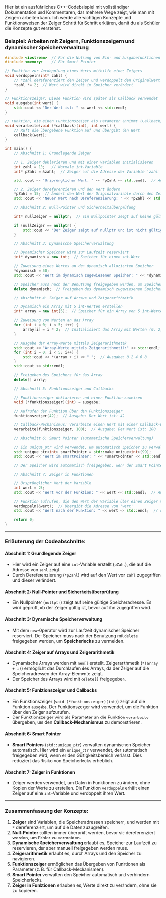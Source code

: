 Hier ist ein ausführliches C++-Codebeispiel mit vollständiger Dokumentation und Kommentaren, das mehrere Wege zeigt, wie man mit Zeigern arbeiten kann. Ich werde alle wichtigen Konzepte und Funktionsweisen der Zeiger Schritt für Schritt erklären, damit du als Schüler die Konzepte gut verstehst.

### Beispiel: Arbeiten mit Zeigern, Funktionszeigern und dynamischer Speicherverwaltung

```cpp
#include <iostream>  // Für die Nutzung von Ein- und Ausgabefunktionen
#include <memory>    // Für Smart Pointer

// Funktion zur Verdopplung eines Werts mithilfe eines Zeigers
void verdoppeln(int* zahl) {
    // *zahl dereferenziert den Zeiger und verdoppelt den Originalwert
    *zahl *= 2;  // Wert wird direkt im Speicher verändert
}

// Funktionszeiger: Diese Funktion wird später als Callback verwendet
void ausgabe(int wert) {
    std::cout << "Der Wert ist: " << wert << std::endl;
}

// Funktion, die einen Funktionszeiger als Parameter annimmt (Callback)
void verarbeite(void (*callback)(int), int wert) {
    // Ruft die übergebene Funktion auf und übergibt den Wert
    callback(wert);
}

int main() {
    // Abschnitt 1: Grundlegende Zeiger

    // 1. Zeiger deklarieren und mit einer Variablen initialisieren
    int zahl = 10;   // Normale int-Variable
    int* pZahl = &zahl;  // Zeiger auf die Adresse der Variable 'zahl'

    std::cout << "Ursprünglicher Wert: " << *pZahl << std::endl;  // Ausgabe: 10

    // 2. Zeiger dereferenzieren und den Wert ändern
    *pZahl = 15;  // Ändert den Wert der Originalvariable durch den Zeiger
    std::cout << "Neuer Wert nach Dereferenzierung: " << *pZahl << std::endl;  // Ausgabe: 15

    // Abschnitt 2: Null-Pointer und Sicherheitsüberprüfung

    int* nullZeiger = nullptr;  // Ein Nullpointer zeigt auf keine gültige Adresse

    if (nullZeiger == nullptr) {
        std::cout << "Der Zeiger zeigt auf nullptr und ist nicht gültig." << std::endl;
    }

    // Abschnitt 3: Dynamische Speicherverwaltung

    // Dynamischer Speicher wird zur Laufzeit reserviert
    int* dynamisch = new int;  // Speicher für einen int-Wert

    // Zuweisung eines Wertes an den dynamisch allozierten Speicher
    *dynamisch = 50;
    std::cout << "Wert im dynamisch zugewiesenen Speicher: " << *dynamisch << std::endl;  // Ausgabe: 50

    // Speicher muss nach der Benutzung freigegeben werden, um Speicherlecks zu vermeiden
    delete dynamisch;  // Freigeben des dynamisch zugewiesenen Speichers

    // Abschnitt 4: Zeiger auf Arrays und Zeigerarithmetik

    // Dynamisch ein Array mit 5 int-Werten erstellen
    int* array = new int[5];  // Speicher für ein Array von 5 int-Werten

    // Zuweisung von Werten an das Array
    for (int i = 0; i < 5; i++) {
        array[i] = i * 2;  // Initialisiert das Array mit Werten (0, 2, 4, 6, 8)
    }

    // Ausgabe der Array-Werte mittels Zeigerarithmetik
    std::cout << "Array-Werte mittels Zeigerarithmetik:" << std::endl;
    for (int i = 0; i < 5; i++) {
        std::cout << *(array + i) << " ";  // Ausgabe: 0 2 4 6 8
    }
    std::cout << std::endl;

    // Freigeben des Speichers für das Array
    delete[] array;

    // Abschnitt 5: Funktionszeiger und Callbacks

    // Funktionszeiger deklarieren und einer Funktion zuweisen
    void (*funktionszeiger)(int) = ausgabe;

    // Aufrufen der Funktion über den Funktionszeiger
    funktionszeiger(42);  // Ausgabe: Der Wert ist: 42

    // Callback-Mechanismus: Verarbeite einen Wert mit einer Callback-Funktion
    verarbeite(funktionszeiger, 100);  // Ausgabe: Der Wert ist: 100

    // Abschnitt 6: Smart Pointer (automatische Speicherverwaltung)

    // Ein unique_ptr wird verwendet, um automatisch Speicher zu verwalten
    std::unique_ptr<int> smartPointer = std::make_unique<int>(99);
    std::cout << "Wert im smartPointer: " << *smartPointer << std::endl;  // Ausgabe: 99

    // Der Speicher wird automatisch freigegeben, wenn der Smart Pointer den Gültigkeitsbereich verlässt

    // Abschnitt 7: Zeiger in Funktionen

    // Ursprünglicher Wert der Variable
    int wert = 25;
    std::cout << "Wert vor der Funktion: " << wert << std::endl;  // Ausgabe: 25

    // Funktion aufrufen, die den Wert der Variable über einen Zeiger verändert
    verdoppeln(&wert);  // Übergibt die Adresse von 'wert'
    std::cout << "Wert nach der Funktion: " << wert << std::endl;  // Ausgabe: 50

    return 0;
}
```

---

### Erläuterung der Codeabschnitte:

#### Abschnitt 1: Grundlegende Zeiger
- Hier wird ein Zeiger auf eine `int`-Variable erstellt (`pZahl`), die auf die Adresse von `zahl` zeigt.
- Durch Dereferenzierung (`*pZahl`) wird auf den Wert von `zahl` zugegriffen und dieser verändert.

#### Abschnitt 2: Null-Pointer und Sicherheitsüberprüfung
- Ein Nullpointer (`nullptr`) zeigt auf keine gültige Speicheradresse. Es wird geprüft, ob der Zeiger gültig ist, bevor auf ihn zugegriffen wird.

#### Abschnitt 3: Dynamische Speicherverwaltung
- Mit dem `new`-Operator wird zur Laufzeit dynamischer Speicher reserviert. Der Speicher muss nach der Benutzung mit `delete` freigegeben werden, um **Speicherlecks** zu vermeiden.

#### Abschnitt 4: Zeiger auf Arrays und Zeigerarithmetik
- Dynamische Arrays werden mit `new[]` erstellt. Zeigerarithmetik (`*(array + i)`) ermöglicht das Durchlaufen des Arrays, da der Zeiger auf die Speicheradressen der Array-Elemente zeigt.
- Der Speicher des Arrays wird mit `delete[]` freigegeben.

#### Abschnitt 5: Funktionszeiger und Callbacks
- Ein Funktionszeiger (`void (*funktionszeiger)(int)`) zeigt auf die Funktion `ausgabe`. Der Funktionszeiger wird verwendet, um die Funktion über den Zeiger aufzurufen.
- Der Funktionszeiger wird als Parameter an die Funktion `verarbeite` übergeben, um den **Callback-Mechanismus** zu demonstrieren.

#### Abschnitt 6: Smart Pointer
- **Smart Pointers** (`std::unique_ptr`) verwalten dynamischen Speicher automatisch. Hier wird ein `unique_ptr` verwendet, der automatisch freigegeben wird, wenn er den Gültigkeitsbereich verlässt. Dies reduziert das Risiko von Speicherlecks erheblich.

#### Abschnitt 7: Zeiger in Funktionen
- Zeiger werden verwendet, um Daten in Funktionen zu ändern, ohne Kopien der Werte zu erstellen. Die Funktion `verdoppeln` erhält einen Zeiger auf eine `int`-Variable und verdoppelt ihren Wert.

---

### Zusammenfassung der Konzepte:

1. **Zeiger** sind Variablen, die Speicheradressen speichern, und werden mit `*` dereferenziert, um auf die Daten zuzugreifen.
2. **Null-Pointer** sollten immer überprüft werden, bevor sie dereferenziert werden, um Fehler zu vermeiden.
3. **Dynamische Speicherverwaltung** erlaubt es, Speicher zur Laufzeit zu reservieren, der aber manuell freigegeben werden muss.
4. **Zeigerarithmetik** erlaubt es, durch Arrays und den Speicher zu navigieren.
5. **Funktionszeiger** ermöglichen das Übergeben von Funktionen als Parameter (z. B. für Callback-Mechanismen).
6. **Smart Pointer** verwalten den Speicher automatisch und verhindern Speicherlecks.
7. **Zeiger in Funktionen** erlauben es, Werte direkt zu verändern, ohne sie zu kopieren.

